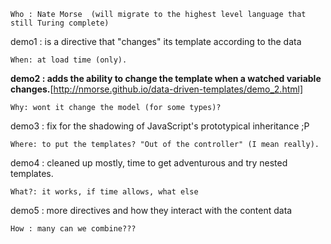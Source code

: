 	Who : Nate Morse  (will migrate to the highest level language that still Turing complete)

demo1 : is a directive that "changes" its template according to the data 

	When: at load time (only).
	
**demo2 : adds the ability to change the template when a watched variable changes.**[http://nmorse.github.io/data-driven-templates/demo_2.html]

	Why: wont it change the model (for some types)?
	
demo3 : fix for the shadowing of JavaScript's prototypical inheritance ;P

	Where: to put the templates? "Out of the controller" (I mean really).

demo4 : cleaned up mostly, time to get adventurous and try nested templates.

	What?: it works, if time allows, what else 
	
demo5 : more directives and how they interact with the content data

	How : many can we combine???
